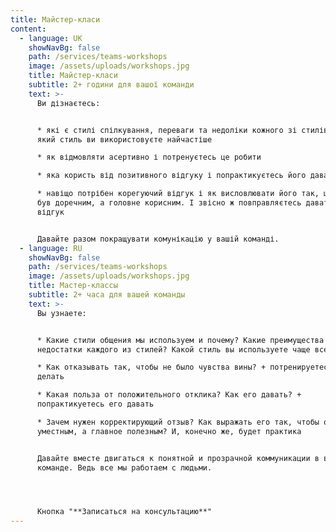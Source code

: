 ```yaml
---
title: Майстер-класи
content:
  - language: UK
    showNavBg: false
    path: /services/teams-workshops
    image: /assets/uploads/workshops.jpg
    title: Майстер-класи
    subtitle: 2+ години для вашої команди
    text: >-
      Ви дізнаєтесь:


      * які є стилі спілкування, переваги та недоліки кожного зі стилів. А також
      який стиль ви використовуєте найчастіше

      * як відмовляти асертивно і потренуєтесь це робити

      * яка користь від позитивного відгуку і попрактикуєтесь його давати

      * навіщо потрібен корегуючий відгук і як висловлювати його так, щоб він
      був доречним, а головне корисним. І звісно ж повправляєтесь давати такий
      відгук


      Давайте разом покращувати комунікацію у вашій команді.
  - language: RU
    showNavBg: false
    path: /services/teams-workshops
    image: /assets/uploads/workshops.jpg
    title: Мастер-класcы
    subtitle: 2+ часа для вашей команды
    text: >-
      Вы узнаете: 


      * Какие стили общения мы используем и почему? Какие преимущества и
      недостатки каждого из стилей? Какой стиль вы используете чаще всего?

      * Как отказывать так, чтобы не было чувства вины? + потренируетесь это
      делать

      * Какая польза от положительного отклика? Как его давать? +
      попрактикуетесь его давать

      * Зачем нужен корректирующий отзыв? Как выражать его так, чтобы он был
      уместным, а главное полезным? И, конечно же, будет практика


      Давайте вместе двигаться к понятной и прозрачной коммуникации в вашей
      команде. Ведь все мы работаем с людьми.




      Кнопка "**Записаться на консультацию**"
---
```

